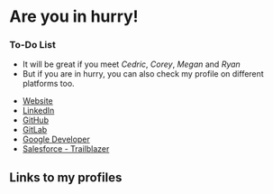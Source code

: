 # Are you in hurry!

<div class="aside">
<h3>To-Do List</h3>
<ul>
  <li>It will be great if you meet <em>Cedric</em>, <em>Corey</em>, <em>Megan</em> and <em>Ryan</em></li>
  <li>But if you are in hurry, you can also check my profile on different platforms too.</li>
</ul>
</div>



<ul>
  <li>
    <a href="https://vkvbit.me">Website</a>
  </li>
  <li>
    <a href="https://www.linkedin.com/in/vaibhavkumar-aith/">LinkedIn</a>
  </li>
  <li>
    <a href="https://github.com/vkvbit">GitHub</a>
  </li>
  <li>
    <a href="https://gitlab.com/vkvbit">GitLab</a>
  </li>
  <li>
    <a href="https://g.dev/vaibhavkumar">Google Developer</a>
  </li>
  <li>
    <a href="https://trailblazer.me/id/vkvbit">Salesforce - Trailblazer</a>
  </li>
</ul>

## Links to my profiles